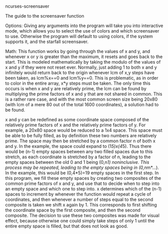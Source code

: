 ncurses-screensaver

The guide to the screensaver function

Options:
Giving any arguments into the program will take you into interactive mode, which allows you to select the use of colors and which screensaver to use. Otherwise the program will default to using colors, if the system supports it, and the starfall screensaver.

Math:
This function works by going through the values of x and y, and whenever x or y is greater than the maximum, it resets and goes back to the start. This is modeled mathematically by taking the modulo of the values of x and y if they were not reset ever. Normally, just adding 1 to both x and y infinitely would return back to the origin whenever lcm of x,y steps have been taken, as lcm%x==0 and lcm%y==0. This is problematic, as in order to color in the entire array, x*y steps must be taken. The only time this occurs is when x and y are relatively prime, the lcm can be found by multiplying the prime factors of x and y that are not shared in common. This is a rather rare case, and with the most common screen size being 20x80 (with lcm of a mere 80 out of the total 1600 coordinates), a solution had to be found.

x and y can be redefined as some coordinate space composed of the relatively prime factors of x and the relatively prime factors of y. For example, a 20x80 space would be reduced to a 1x4 space. This space must be able to be fully filled, as by definition these two numbers are relatively prime. The space may then be stretched by a common factor n of both x and y. In the example, the space could expand to (1*5)x(4*5). Thus there would be (n-1) empty spaces between any two filled spaces due to this stretch, as each coordinate is stretched by a factor of n, leading to the empty spaces between the old 0 and 1 being (0,n*1) noninclusive. This process may be repeated, leading to the empty spaces being in (0,n*m*...). In the example, this would be (0,4*5)=19 empty spaces in the first step. In this program, we fill these empty spaces by creating two composites of the common prime factors of x and y, and use that to decide when to step into an empty space and which one to step into. x determines which of the (n-1) spaces to increment by whenever the function would repeat a cycle of coordinates, and then whenever a number of steps equal to the second composite is taken we shift x again by 1. This corresponds to first shifting the coordinate space by the first composite, and then the second composite. The decision to use these two composites was made for visual effect, because otherwise one could simply take steps of only 1 until the entire empty space is filled, but that does not look as good.
